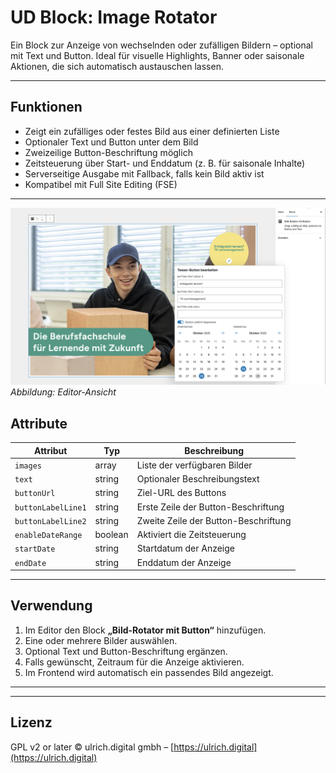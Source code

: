 # UD Block: Image Rotator

Ein Block zur Anzeige von wechselnden oder zufälligen Bildern – optional mit Text und Button.
Ideal für visuelle Highlights, Banner oder saisonale Aktionen, die sich automatisch austauschen lassen.

---

## Funktionen

- Zeigt ein zufälliges oder festes Bild aus einer definierten Liste
- Optionaler Text und Button unter dem Bild
- Zweizeilige Button-Beschriftung möglich
- Zeitsteuerung über Start- und Enddatum (z. B. für saisonale Inhalte)
- Serverseitige Ausgabe mit Fallback, falls kein Bild aktiv ist
- Kompatibel mit Full Site Editing (FSE)

---

![Editor-Ansicht](./assets/ud-image-rotator_02.png)
*Abbildung: Editor-Ansicht*

## Attribute

| Attribut | Typ | Beschreibung |
|-----------|-----|--------------|
| `images` | array | Liste der verfügbaren Bilder |
| `text` | string | Optionaler Beschreibungstext |
| `buttonUrl` | string | Ziel-URL des Buttons |
| `buttonLabelLine1` | string | Erste Zeile der Button-Beschriftung |
| `buttonLabelLine2` | string | Zweite Zeile der Button-Beschriftung |
| `enableDateRange` | boolean | Aktiviert die Zeitsteuerung |
| `startDate` | string | Startdatum der Anzeige |
| `endDate` | string | Enddatum der Anzeige |

---

## Verwendung

1. Im Editor den Block **„Bild-Rotator mit Button“** hinzufügen.
2. Eine oder mehrere Bilder auswählen.
3. Optional Text und Button-Beschriftung ergänzen.
4. Falls gewünscht, Zeitraum für die Anzeige aktivieren.
5. Im Frontend wird automatisch ein passendes Bild angezeigt.

---

---

## Lizenz

GPL v2 or later
© ulrich.digital gmbh – [https://ulrich.digital](https://ulrich.digital)
